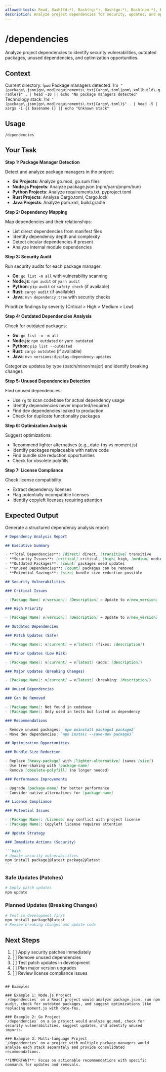 ```yaml
---
allowed-tools: Read, Bash(fd:*), Bash(rg:*), Bash(go:*), Bash(npm:*), Bash(yarn:*), Bash(pip:*), Bash(cargo:*), Task
description: Analyze project dependencies for security, updates, and optimization opportunities
---
```


# /dependencies

Analyze project dependencies to identify security vulnerabilities, outdated packages, unused dependencies, and optimization opportunities.

## Context

Current directory: !`pwd`
Package managers detected: !`fd "(package\.json|go\.mod|requirements\.txt|Cargo\.toml|pom\.xml|build\.gradle)$" . | head -10 || echo "No package managers detected"`
Technology stack: !`fd "(package\.json|go\.mod|requirements\.txt|Cargo\.toml)$" . | head -5 | xargs -I {} basename {} || echo "Unknown stack"`

## Usage

```
/dependencies
```

## Your Task

**Step 1: Package Manager Detection**

Detect and analyze package managers in the project:

- **Go Projects**: Analyze go.mod, go.sum files
- **Node.js Projects**: Analyze package.json (npm/yarn/pnpm/bun)
- **Python Projects**: Analyze requirements.txt, pyproject.toml
- **Rust Projects**: Analyze Cargo.toml, Cargo.lock
- **Java Projects**: Analyze pom.xml, build.gradle

**Step 2: Dependency Mapping**

Map dependencies and their relationships:

- List direct dependencies from manifest files
- Identify dependency depth and complexity
- Detect circular dependencies if present
- Analyze internal module dependencies

**Step 3: Security Audit**

Run security audits for each package manager:

- **Go**: `go list -m all` with vulnerability scanning
- **Node.js**: `npm audit` or `yarn audit`
- **Python**: `pip-audit` or `safety check` (if available)
- **Rust**: `cargo audit` (if available)
- **Java**: `mvn dependency:tree` with security checks

Prioritize findings by severity (Critical > High > Medium > Low)

**Step 4: Outdated Dependencies Analysis**

Check for outdated packages:

- **Go**: `go list -u -m all`
- **Node.js**: `npm outdated` or `yarn outdated`
- **Python**: `pip list --outdated`
- **Rust**: `cargo outdated` (if available)
- **Java**: `mvn versions:display-dependency-updates`

Categorize updates by type (patch/minor/major) and identify breaking changes

**Step 5: Unused Dependencies Detection**

Find unused dependencies:

- Use `rg` to scan codebase for actual dependency usage
- Identify dependencies never imported/required
- Find dev dependencies leaked to production
- Check for duplicate functionality packages

**Step 6: Optimization Analysis**

Suggest optimizations:

- Recommend lighter alternatives (e.g., date-fns vs moment.js)
- Identify packages replaceable with native code
- Find bundle size reduction opportunities
- Check for obsolete polyfills

**Step 7: License Compliance**

Check license compatibility:

- Extract dependency licenses
- Flag potentially incompatible licenses
- Identify copyleft licenses requiring attention

## Expected Output

Generate a structured dependency analysis report:

````markdown
# Dependency Analysis Report

## Executive Summary

- **Total Dependencies**: [direct] direct, [transitive] transitive
- **Security Issues**: [critical] critical, [high] high, [medium] medium, [low] low
- **Outdated Packages**: [count] packages need updates
- **Unused Dependencies**: [count] packages can be removed
- **Potential Savings**: [size] bundle size reduction possible

## Security Vulnerabilities

### Critical Issues

- [Package Name] v[version]: [Description] → Update to v[new_version]

### High Priority

- [Package Name] v[version]: [Description] → Update to v[new_version]

## Outdated Dependencies

### Patch Updates (Safe)

- [Package Name]: v[current] → v[latest] (fixes: [description])

### Minor Updates (Low Risk)

- [Package Name]: v[current] → v[latest] (adds: [description])

### Major Updates (Breaking Changes)

- [Package Name]: v[current] → v[latest] (breaking: [description])

## Unused Dependencies

### Can Be Removed

- [Package Name]: Not found in codebase
- [Package Name]: Only used in tests but listed as dependency

### Recommendations

- Remove unused packages: `npm uninstall package1 package2`
- Move dev dependencies: `npm install --save-dev package3`

## Optimization Opportunities

### Bundle Size Reduction

- Replace [heavy-package] with [lighter-alternative] (saves [size])
- Use tree-shaking with [package-name]
- Remove [obsolete-polyfill] (no longer needed)

### Performance Improvements

- Upgrade [package-name] for better performance
- Consider native alternatives for [package-name]

## License Compliance

### Potential Issues

- [Package Name]: [License] may conflict with project license
- [Package Name]: Copyleft license requires attention

## Update Strategy

### Immediate Actions (Security)

```bash
# Update security vulnerabilities
npm install package1@latest package2@latest
```
````

### Safe Updates (Patches)

```bash
# Apply patch updates
npm update
```

### Planned Updates (Breaking Changes)

```bash
# Test in development first
npm install package3@latest
# Review breaking changes and update code
```

## Next Steps

1. [ ] Apply security patches immediately
2. [ ] Remove unused dependencies
3. [ ] Test patch updates in development
4. [ ] Plan major version upgrades
5. [ ] Review license compliance issues

```

## Examples

### Example 1: Node.js Project
`/dependencies` on a React project would analyze package.json, run npm audit, check for outdated packages, and suggest optimizations like replacing moment.js with date-fns.

### Example 2: Go Project
`/dependencies` on a Go project would analyze go.mod, check for security vulnerabilities, suggest updates, and identify unused imports.

### Example 3: Multi-language Project
`/dependencies` on a project with multiple package managers would analyze each stack separately and provide consolidated recommendations.

**IMPORTANT**: Focus on actionable recommendations with specific commands for updates and removals.
```
